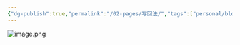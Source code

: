 ```yaml
---
{"dg-publish":true,"permalink":"/02-pages/写回法/","tags":["personal/blog"]}
---
```


![image.png](https://yelanyanyu-img-bed.oss-cn-hangzhou.aliyuncs.com/img/blog/2024/09/20240904223702.png)
